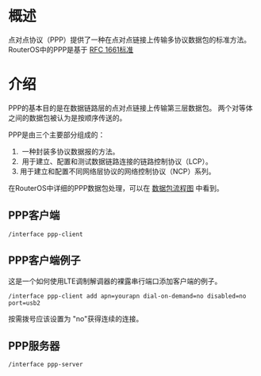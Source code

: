 # 概述

点对点协议（PPP）提供了一种在点对点链接上传输多协议数据包的标准方法。RouterOS中的PPP是基于 [RFC 1661标准](https://tools.ietf.org/html/rfc1661)

# 介绍

PPP的基本目的是在数据链路层的点对点链接上传输第三层数据包。 两个对等体之间的数据包被认为是按顺序传送的。 

PPP是由三个主要部分组成的：

1.   一种封装多协议数据报的方法。
2.   用于建立、配置和测试数据链路连接的链路控制协议（LCP）。 
3.  用于建立和配置不同网络层协议的网络控制协议（NCP）系列。

在RouterOS中详细的PPP数据包处理，可以在 [数据包流程图](https://help.mikrotik.com/docs/display/ROS/Packet+流程+in+RouterOS) 中看到。

## PPP客户端

`/interface ppp-client`

## PPP客户端例子

这是一个如何使用LTE调制解调器的裸露串行端口添加客户端的例子。

`/interface ppp-client add apn=yourapn dial-on-demand=no disabled=no port=usb2`

按需拨号应该设置为 "no"获得连续的连接。

## PPP服务器

`/interface ppp-server`
